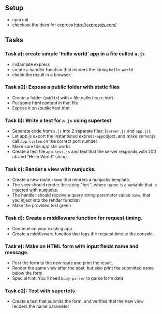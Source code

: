 ## Setup
* npm init
* checkout the docs for express http://expressjs.com/

## Tasks
### Task a): create simple 'hello world' app in a file called `a.js`
   * instantiate express
   * create a handler function that renders the string `hello world`
   * check the result in a browser.

### Task a2): Expose a public folder with static files
   * Create a folder (`public`) with a file called `test.html`. 
   * Put some html content in that file
   * Expose it on /public/test.html

### Task b): Write a test for `a.js` using supertest
   * Separate code from `a.js` into 2 separate files: (`server.js` and `app.js`).
   * Let app.js export the instantiated express-`app`object, and make server.js call `app.listen` on the correct port number.
   * Make sure the app still works
   * Create a test file `app-test.js` and test that the server responds with 200 ok and "Hello World" string.

### Task c): Render a view with nunjucks.
   * Create a new route `/home` that renders a nunjucks template. 
   * The view should render the string "hei <name>", where name is a variable that is injected with nunjucks.
   * The handler should receive a query string parameter called `name`, that you inject into the render function
   * Make the provided test green

### Task d): Create a middleware function for request timing. 
   * Continue on your existing app
   * Create a middleware function that logs the request time to the console.

### Task e): Make an HTML form with input fields name and message. 
   * Post the form to the new route and print the result.
   * Render the same view after the post, but also print the submitted name below the form.
   * Special hint: You'll need `body-parser` to parse form data

### Task e2): Test with supertets
  * Create a test that submits the form, and verifies that the new view renders the name parameter
